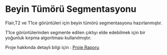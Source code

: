 # Beyin Tümörü Segmentasyonu

Flair,T2 ve T1ce görüntüleri için beyin tümörü segmentasyonu hazırlanmıştır.

T1ce görüntülerinden segmente edilen çıktıyı elde edebilmek için bir yoğunluk kırpma algoritması kullanılmıştır.

Proje hakkında detaylı bilgi için : [Proje Raporu](https://github.com/ozgurhaddur/braintumorsegmentation/blob/main/beyin_tumoru_segmentasyonu.pdf)
